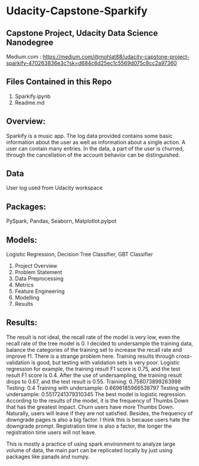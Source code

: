 # Udacity-Capstone-Sparkify

## Capstone Project, Udacity Data Science Nanodegree

Medium.com : https://medium.com/@mohlat88/udacity-capstone-project-sparkify-470263836e3c?sk=d684c6d25ec1c5569d075c8cc2a97360

## Files Contained in this Repo
1. Sparkify.ipynb
2. Readme.md

## Overview:
Sparkify is a music app. The log data provided contains some basic information about the user as well as information about a single action. A user can contain many entries. In the data, a part of the user is churned, through the cancellation of the account behavior can be distinguished.

## Data
User log used from Udacity workspace

## Packages:
PySpark, Pandas, Seaborn, Matplotlot.pylpot

## Models:
Logistic Regression, Decision Tree Classifier, GBT Classifier

1. Project Overview
2. Problem Statement
3. Data Preprocessing
4. Metrics
5. Feature Engineering
6. Modelling
7. Results

## Results:
The result is not ideal, the recall rate of the model is very low, even the recall rate of the tree model is 0. I decided to undersample the training data, balance the categories of the training set to increase the recall rate and improve f1.
There is a strange problem here. Training results through cross-validation is good, but testing with validation sets is very poor. Logistic regression for example, the training result F1 score is 0.75, and the test result F1 score is 0.4. After the use of undersampling, the training result drops to 0.67, and the test result is 0.55.
Training: 0.758073899263998
Testing: 0.4
Training with undersample: 0.6696185966538797
Testing with undersample: 0.5517241379310345
The best model is logistic regression. According to the results of the model, it is the frequency of Thumbs Down that has the greatest impact. Churn users have more Thumbs Down. Naturally, users will leave if they are not satisfied.
Besides, the frequency of downgrade pages is also a big factor. I think this is because users hate the downgrade prompt. Registration time is also a factor, the longer the registration time users will not leave.

This is mostly a practice of using spark environment to analyze large volume of data, the main part can be replicated locally by just using packages like panads and numpy.
